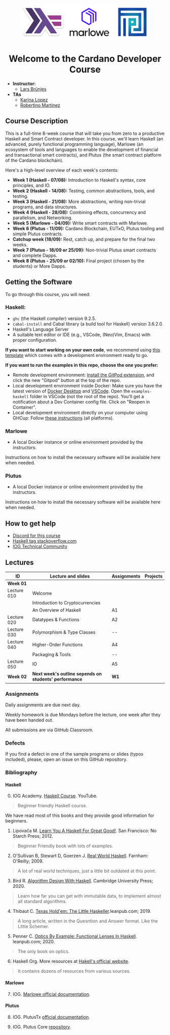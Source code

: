 <div align="center">
    <a href="https://www.youtube.com/@iogacademy"><img src="./img/logos.png" alt="IOG Academy on YouTube" width="400"></a>
  <h1>Welcome to the Cardano Developer Course</h1>
</div>

- **Instructor:**
  - [Lars Brünjes](email:lars.bruenjes@iohk.io)
- **TAs**
  - [Karina Lopez](email:karina.lopez@iohk.io)
  - [Robertino Martinez](email:robertino.martinez@iohk.io)

## Course Description

This is a full-time 8-week course that will take you from zero to a productive Haskell and Smart Contract developer. In this course, we'll learn Haskell (an advanced, purely functional programming language), Marlowe (an ecosystem of tools and languages to enable the development of financial and transactional smart contracts), and Plutus (the smart contract platform of the Cardano blockchain).

Here's a high-level overview of each week's contents:
- **Week 1 (Haskell - 07/08):** Introduction to Haskell's syntax, core principles, and IO.
- **Week 2 (Haskell - 14/08):** Testing, common abstractions, tools, and testing.
- **Week 3 (Haskell - 21/08):** More abstractions, writing non-trivial programs, and data structures.
- **Week 4 (Haskell - 28/08):** Combining effects, concurrency and parallelism, and Networking.
- **Week 5 (Marlowe - 04/09):** Write smart contracts with Marlowe.
- **Week 6 (Plutus  - 11/09):** Cardano Blockchain, EUTxO, Plutus tooling and simple Plutus contracts.
- **Catchup week (18/09):**     Rest, catch up, and prepare for the final two weeks. 
- **Week 7 (Plutus  - 18/09 or 25/09):** Non-trivial Plutus smart contracts and complete Dapps.
- **Week 8 (Plutus  - 25/09 or 02/10):** Final project (chosen by the students) or More Dapps.

## Getting the Software

To go through this course, you will need:

### Haskell:
- `ghc` (the Haskell compiler) version 9.2.5.
- `cabal-install` and Cabal library (a build tool for Haskell) version 3.6.2.0.
- Haskell's Language Server
- A suitable text editor or IDE (e.g., VSCode, (Neo)Vim, Emacs) with proper configuration.

**If you want to start working on your own code**, we recommend using [this template](https://github.com/iohkedu-ke2023/haskell-template) which comes with a development environment ready to go.

**If you want to run the examples in this repo, choose the one you prefer:**
- Remote development environment: [Install the GitPod extension](https://www.gitpod.io/docs/configure/user-settings/browser-extension), and click the new "Gitpod" button at the top of the repo.
- Local development environment inside Docker: Make sure you have the latest version of [Docker Desktop](https://www.docker.com/products/docker-desktop/) and [VSCode](https://code.visualstudio.com/). Open the `examples-haskell` folder in VSCode (not the root of the repo). You'll get a notification about a Dev Container config file. Click on "Reopen in Container".
- Local development environment directly on your computer using GHCup: Follow [these instructions](https://www.youtube.com/watch?v=hSN5mxITv0A&list=PLNEK_Ejlx3x1D9Vq5kqeC3ZDEP7in4dqb&index=13) (all platforms).

### Marlowe
- A local Docker instance or online environment provided by the instructors.

Instructions on how to install the necessary software will be available here when needed.

### Plutus
- A local Docker instance or online environment provided by the instructors.

Instructions on how to install the necessary software will be available here when needed.

## How to get help

- [Discord for this course](https://discord.gg/XEd3hbCZ)
- [Haskell tag stackoverflow.com](https://stackoverflow.com/questions/tagged/haskell)
- [IOG Technical Community](https://discord.com/invite/inputoutput)

## Lectures

|      ID     | Lecture and slides                                       | Assignments | Projects |
|-------------|----------------------------------------------------------|-------------|----------|
| **Week 01** |                                                          |             |          |
| Lecture 010 | Welcome                                                  |             |          |
|             | Introduction to Cryptocurrencies                         |             |          |
|             | An Overview of Haskell                                   |     A1      |          |
| Lecture 020 | Datatypes & Functions                                    |     A2      |          |
| Lecture 030 | Polymorphism & Type Classes                              |     --      |          |
| Lecture 040 | Higher-Order Functions                                   |     A4      |          |
|             | Packaging & Tools                                        |     --      |          |
| Lecture 050 | IO                                                       |     A5      |          |
| **Week 02** | **Next week's outline sepends on students' performance** |   **W1**    |          |

### Assignments

Daily assignments are due next day.

Weekly homework is due Mondays before the lecture, one week after they have been handed out.

All submissions are via GitHub Classroom.

### Defects

If you find a defect in one of the sample programs or slides (typos included), please, open an issue on this GitHub repository.

### Bibliography

#### Haskell

0. IOG Academy. [Haskell Course](https://github.com/input-output-hk/haskell-course). YouTube.

> Beginner friendly Haskell course.

We have read most of this books and they provide good information for beginners.

1. Lipovača M. [Learn You A Haskell For Great Good!](http://learnyouahaskell.com/). San Francisco: No Starch Press; 2012.

>Beginner Friendly book with lots of examples.

2. O'Sullivan B, Stewart D, Goerzen J. [Real World Haskell](http://book.realworldhaskell.org/). Farnham: O'Reilly; 2009.

>A lot of real world techniques, just a little bit outdated at this point.

3. Bird R. [Algorithm Design With Haskell](https://www.amazon.com/Algorithm-Design-Haskell-Richard-Bird-ebook/dp/B08BKXJ1N3/ref=tmm_kin_swatch_0?_encoding=UTF8&qid=1597814133&sr=8-1). Cambridge University Press; 2020.

>Learn how far you can get with immutable data, to implement almost all standard algorithms.

4. Thibaut C. [Texas Hold'em: The Little Haskeller](https://leanpub.com/texasholdem-tlh).leanpub.com; 2019.

>A long article, written in the Quesntion and Answer format. Like the Little Schemer.

5. Penner C. [Optics By Example: Functional Lenses In Haskell](https://leanpub.com/optics-by-example). leanpub.com; 2020.

>The only book on optics.

6. Haskell Org. More resources at [Hakell's official website](https://www.haskell.org/documentation/).

> It contains dozens of resources from various sources.

#### Marlowe

7. IOG. [Marlowe official documentation](https://docs.marlowe.iohk.io/docs/introduction).

#### Plutus

8. IOG. PlutusTx [official documentation](https://plutus.readthedocs.io/en/latest/).

9. IOG. Plutus Core [repository](https://github.com/input-output-hk/plutus).
